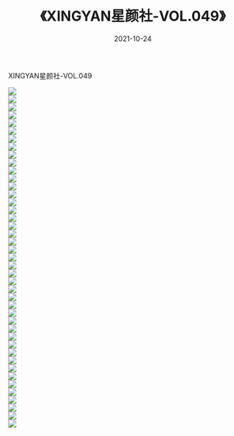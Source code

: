 ﻿---
layout: post
title:  《XINGYAN星颜社-VOL.049》
date:   2021-10-24
img: http://img.660000.xyz/Sharelink/网络美图/2021/XINGYAN星颜社-VOL.049/000.jpg
categories: [美女, 清纯, 唯美]
---

XINGYAN星颜社-VOL.049

  ![](http://img.660000.xyz/Sharelink/网络美图/2021/XINGYAN星颜社-VOL.049/001.jpg) <br> ![](http://img.660000.xyz/Sharelink/网络美图/2021/XINGYAN星颜社-VOL.049/002.jpg) <br> ![](http://img.660000.xyz/Sharelink/网络美图/2021/XINGYAN星颜社-VOL.049/003.jpg) <br> ![](http://img.660000.xyz/Sharelink/网络美图/2021/XINGYAN星颜社-VOL.049/004.jpg) <br> ![](http://img.660000.xyz/Sharelink/网络美图/2021/XINGYAN星颜社-VOL.049/005.jpg) <br> ![](http://img.660000.xyz/Sharelink/网络美图/2021/XINGYAN星颜社-VOL.049/006.jpg) <br> ![](http://img.660000.xyz/Sharelink/网络美图/2021/XINGYAN星颜社-VOL.049/007.jpg) <br> ![](http://img.660000.xyz/Sharelink/网络美图/2021/XINGYAN星颜社-VOL.049/008.jpg) <br> ![](http://img.660000.xyz/Sharelink/网络美图/2021/XINGYAN星颜社-VOL.049/009.jpg) <br> ![](http://img.660000.xyz/Sharelink/网络美图/2021/XINGYAN星颜社-VOL.049/010.jpg) <br> ![](http://img.660000.xyz/Sharelink/网络美图/2021/XINGYAN星颜社-VOL.049/011.jpg) <br> ![](http://img.660000.xyz/Sharelink/网络美图/2021/XINGYAN星颜社-VOL.049/012.jpg) <br> ![](http://img.660000.xyz/Sharelink/网络美图/2021/XINGYAN星颜社-VOL.049/013.jpg) <br> ![](http://img.660000.xyz/Sharelink/网络美图/2021/XINGYAN星颜社-VOL.049/014.jpg) <br> ![](http://img.660000.xyz/Sharelink/网络美图/2021/XINGYAN星颜社-VOL.049/015.jpg) <br> ![](http://img.660000.xyz/Sharelink/网络美图/2021/XINGYAN星颜社-VOL.049/016.jpg) <br> ![](http://img.660000.xyz/Sharelink/网络美图/2021/XINGYAN星颜社-VOL.049/017.jpg) <br> ![](http://img.660000.xyz/Sharelink/网络美图/2021/XINGYAN星颜社-VOL.049/018.jpg) <br> ![](http://img.660000.xyz/Sharelink/网络美图/2021/XINGYAN星颜社-VOL.049/019.jpg) <br> ![](http://img.660000.xyz/Sharelink/网络美图/2021/XINGYAN星颜社-VOL.049/020.jpg) <br> ![](http://img.660000.xyz/Sharelink/网络美图/2021/XINGYAN星颜社-VOL.049/021.jpg) <br> ![](http://img.660000.xyz/Sharelink/网络美图/2021/XINGYAN星颜社-VOL.049/022.jpg) <br> ![](http://img.660000.xyz/Sharelink/网络美图/2021/XINGYAN星颜社-VOL.049/023.jpg) <br> ![](http://img.660000.xyz/Sharelink/网络美图/2021/XINGYAN星颜社-VOL.049/024.jpg) <br> ![](http://img.660000.xyz/Sharelink/网络美图/2021/XINGYAN星颜社-VOL.049/025.jpg) <br> ![](http://img.660000.xyz/Sharelink/网络美图/2021/XINGYAN星颜社-VOL.049/026.jpg) <br> ![](http://img.660000.xyz/Sharelink/网络美图/2021/XINGYAN星颜社-VOL.049/027.jpg) <br> ![](http://img.660000.xyz/Sharelink/网络美图/2021/XINGYAN星颜社-VOL.049/028.jpg) <br> ![](http://img.660000.xyz/Sharelink/网络美图/2021/XINGYAN星颜社-VOL.049/029.jpg) <br> ![](http://img.660000.xyz/Sharelink/网络美图/2021/XINGYAN星颜社-VOL.049/030.jpg) <br> ![](http://img.660000.xyz/Sharelink/网络美图/2021/XINGYAN星颜社-VOL.049/031.jpg) <br> ![](http://img.660000.xyz/Sharelink/网络美图/2021/XINGYAN星颜社-VOL.049/032.jpg) <br> ![](http://img.660000.xyz/Sharelink/网络美图/2021/XINGYAN星颜社-VOL.049/033.jpg) <br> ![](http://img.660000.xyz/Sharelink/网络美图/2021/XINGYAN星颜社-VOL.049/034.jpg) <br> ![](http://img.660000.xyz/Sharelink/网络美图/2021/XINGYAN星颜社-VOL.049/035.jpg) <br> ![](http://img.660000.xyz/Sharelink/网络美图/2021/XINGYAN星颜社-VOL.049/036.jpg) <br> ![](http://img.660000.xyz/Sharelink/网络美图/2021/XINGYAN星颜社-VOL.049/037.jpg) <br> ![](http://img.660000.xyz/Sharelink/网络美图/2021/XINGYAN星颜社-VOL.049/038.jpg) <br> ![](http://img.660000.xyz/Sharelink/网络美图/2021/XINGYAN星颜社-VOL.049/039.jpg) <br> ![](http://img.660000.xyz/Sharelink/网络美图/2021/XINGYAN星颜社-VOL.049/040.jpg) <br> ![](http://img.660000.xyz/Sharelink/网络美图/2021/XINGYAN星颜社-VOL.049/041.jpg) <br> ![](http://img.660000.xyz/Sharelink/网络美图/2021/XINGYAN星颜社-VOL.049/042.jpg) <br> ![](http://img.660000.xyz/Sharelink/网络美图/2021/XINGYAN星颜社-VOL.049/043.jpg) <br>